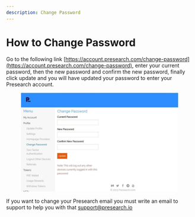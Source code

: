 ```yaml
---
description: Change Password
---
```


# How to Change Password

Go to the following link [https://account.presearch.com/change-password](https://account.presearch.com/change-password), enter your current password, then the new password and confirm the new password, finally click update and you will have updated your password to enter your Presearch account.

<figure><img src="../../.gitbook/assets/image (30).png" alt=""><figcaption></figcaption></figure>

If you want to change your Presearch email you must write an email to support to help you with that  [support@presearch.io](mailto:support@presearch.io)

